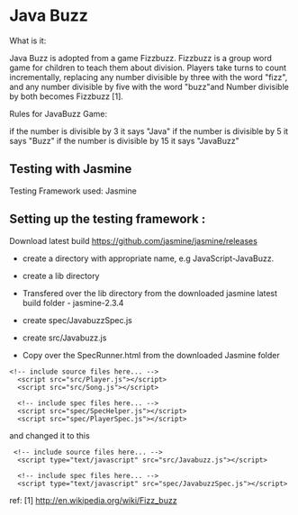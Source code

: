 # Java Buzz
What is it:

Java Buzz is adopted from a game Fizzbuzz. Fizzbuzz is a group word game for children to teach them about division. Players take turns to count incrementally, replacing any number divisible by three with the word "fizz", and any number divisible by five with the word "buzz"and Number divisible by both becomes Fizzbuzz [1].

Rules for JavaBuzz Game:

if the number is divisible by 3 it says "Java"
if the number is divisible by 5 it says "Buzz"
if the number is divisible by 15 it says "JavaBuzz"


Testing with Jasmine
---------------------


Testing Framework used: Jasmine


Setting up the testing framework :
----------------------------------

Download latest build https://github.com/jasmine/jasmine/releases

- create a directory with appropriate name, e.g JavaScript-JavaBuzz.
- create a lib directory
- Transfered over the lib directory from the downloaded jasmine latest build folder - jasmine-2.3.4

- create spec/JavabuzzSpec.js
- create src/Javabuzz.js

- Copy over the SpecRunner.html from the downloaded Jasmine folder

```
<!-- include source files here... -->
  <script src="src/Player.js"></script>
  <script src="src/Song.js"></script>

  <!-- include spec files here... -->
  <script src="spec/SpecHelper.js"></script>
  <script src="spec/PlayerSpec.js"></script>
```
and changed it to this

```
 <!-- include source files here... -->
  <script type="text/javascript" src="src/Javabuzz.js"></script>

  <!-- include spec files here... -->
  <script type="text/javascript" src="spec/JavabuzzSpec.js"></script>

```


ref: [1] http://en.wikipedia.org/wiki/Fizz_buzz

